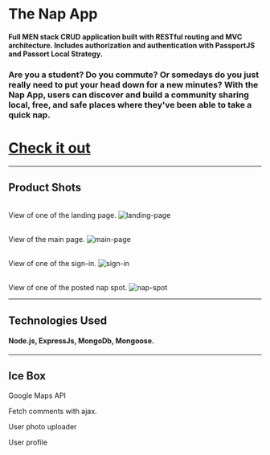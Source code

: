 # The Nap App
#### Full MEN stack CRUD application built with RESTful routing and MVC architecture. Includes authorization and authentication with PassportJS and Passort Local Strategy.

### Are you a student? Do you commute? Or somedays do you just really need to put your head down for a new minutes? With the Nap App, users can discover and build a community sharing local, free, and safe places where they've been able to take a quick nap. 

# [Check it out](https://aqueous-hollows-40089.herokuapp.com/ "The Nap App")

---

## Product Shots 

<br> View of one of the landing page. 
![landing-page](https://imgur.com/TBdgV8a "landing-page")

<br> View of the main page. 
![main-page](https://imgur.com/2gIY5Or "main-page")

<br> View of one of the sign-in. 
![sign-in](https://imgur.com/oVTL4Gr "sign-in")

<br> View of one of the posted nap spot. 
![nap-spot](https://imgur.com/8YV6N1t "nap-spot")

---

## Technologies Used

#### Node.js, ExpressJs, MongoDb, Mongoose. 

---

## Ice Box

Google Maps API

Fetch comments with ajax.

User photo uploader

User profile 
